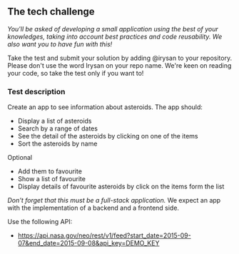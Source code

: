 ## The tech challenge

_You'll be asked of developing a small application using the best of your knowledges, taking into account best practices and code reusability.
We also want you to have fun with this!_

Take the test and submit your solution by adding @irysan to your repository. Please don't use the word Irysan on your repo name.
We're keen on reading your code, so take the test only if you want to!

### Test description

Create an app to see information about asteroids.
The app should:
- Display a list of asteroids
- Search by a range of dates
- See the detail of the asteroids by clicking on one of the items
- Sort the asteroids by name

Optional
- Add them to favourite
- Show a list of favourite
- Display details of favourite asteroids by click on the items form the list

*Don't forget that this must be a full-stack application.*
We expect an app with the implementation of a backend and a frontend side.

Use the following API:

- <https://api.nasa.gov/neo/rest/v1/feed?start_date=2015-09-07&end_date=2015-09-08&api_key=DEMO_KEY>
